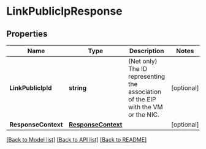 # LinkPublicIpResponse

## Properties

Name | Type | Description | Notes
------------ | ------------- | ------------- | -------------
**LinkPublicIpId** | **string** | (Net only) The ID representing the association of the EIP with the VM or the NIC. | [optional] 
**ResponseContext** | [**ResponseContext**](ResponseContext.md) |  | [optional] 

[[Back to Model list]](../README.md#documentation-for-models) [[Back to API list]](../README.md#documentation-for-api-endpoints) [[Back to README]](../README.md)


